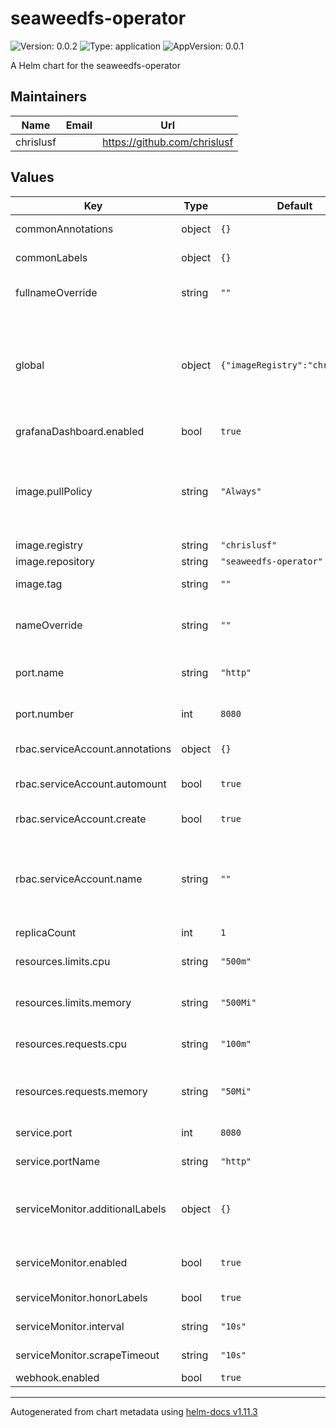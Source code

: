 # seaweedfs-operator

![Version: 0.0.2](https://img.shields.io/badge/Version-0.0.2-informational?style=flat-square) ![Type: application](https://img.shields.io/badge/Type-application-informational?style=flat-square) ![AppVersion: 0.0.1](https://img.shields.io/badge/AppVersion-0.0.1-informational?style=flat-square)

A Helm chart for the seaweedfs-operator

## Maintainers

| Name | Email | Url |
| ---- | ------ | --- |
| chrislusf |  | <https://github.com/chrislusf> |

## Values

| Key                             | Type   | Default                         | Description                                                                                                                                                                                                          |
|---------------------------------|--------|---------------------------------|----------------------------------------------------------------------------------------------------------------------------------------------------------------------------------------------------------------------|
| commonAnnotations               | object | `{}`                            | Annotations for all the deployed objects                                                                                                                                                                             |
| commonLabels                    | object | `{}`                            | Labels for all the deployed objects                                                                                                                                                                                  |
| fullnameOverride                | string | `""`                            | String to fully override common.names.fullname template                                                                                                                                                              |
| global                          | object | `{"imageRegistry":"chrislusf"}` | Global Docker image parameters Please, note that this will override the image parameters, including dependencies, configured to use the global value Current available global Docker image parameters: imageRegistry |
| grafanaDashboard.enabled        | bool   | `true`                          | Enable or disable Grafana Dashboard configmap                                                                                                                                                                        |
| image.pullPolicy                | string | `"Always"`                      | Specify a imagePullPolicy # Defaults to 'Always' if image tag is 'latest', else set to 'IfNotPresent' # ref: http://kubernetes.io/docs/user-guide/images/#pre-pulling-images                                         |
| image.registry                  | string | `"chrislusf"`                   |                                                                                                                                                                                                                      |
| image.repository                | string | `"seaweedfs-operator"`          |                                                                                                                                                                                                                      |
| image.tag                       | string | `""`                            | tag of image to use. Defaults to appVersion in Chart.yaml                                                                                                                                                            |
| nameOverride                    | string | `""`                            | String to partially override common.names.fullname template (will maintain the release name)                                                                                                                         |
| port.name                       | string | `"http"`                        | name of the container port to use for the Kubernete service and ingress                                                                                                                                              |
| port.number                     | int    | `8080`                          | container port number to use for the Kubernete service and ingress                                                                                                                                                   |
| rbac.serviceAccount.annotations | object | `{}`                            | Annotations to add to the service account                                                                                                                                                                            |
| rbac.serviceAccount.automount   | bool   | `true`                          | Automount service account token for the server service account                                                                                                                                                       |
| rbac.serviceAccount.create      | bool   | `true`                          | Specifies whether a service account should be created                                                                                                                                                                |
| rbac.serviceAccount.name        | string | `""`                            | The name of the service account to use. If not set and create is true, a name is generated using the fullname template. If set to "default", no ServiceAccount will be created and the default one will be used |
| replicaCount                    | int    | `1`                             | Set number of pod replicas                                                                                                                                                                                           |
| resources.limits.cpu            | string | `"500m"`                        | seaweedfs-operator containers' cpu limit (maximum allowes CPU)                                                                                                                                                       |
| resources.limits.memory         | string | `"500Mi"`                       | seaweedfs-operator containers' memory limit (maximum allowes memory)                                                                                                                                                 |
| resources.requests.cpu          | string | `"100m"`                        | seaweedfs-operator containers' cpu request (how much is requested by default)                                                                                                                                        |
| resources.requests.memory       | string | `"50Mi"`                        | seaweedfs-operator containers' memory request (how much is requested by default)                                                                                                                                     |
| service.port                    | int    | `8080`                          | port to use for Kubernetes service                                                                                                                                                                                   |
| service.portName                | string | `"http"`                        | name of the port to use for Kubernetes service                                                                                                                                                                       |
| serviceMonitor.additionalLabels | object | `{}`                            | Used to pass Labels that are used by the Prometheus installed in your cluster to select Service Monitors to work with                                                                                                |
| serviceMonitor.enabled          | bool   | `true`                          | Enable or disable ServiceMonitor for prometheus metrics                                                                                                                                                              |
| serviceMonitor.honorLabels      | bool   | `true`                          | Specify honorLabels parameter to add the scrape endpoint                                                                                                                                                             |
| serviceMonitor.interval         | string | `"10s"`                         | Specify the interval at which metrics should be scraped                                                                                                                                                              |
| serviceMonitor.scrapeTimeout    | string | `"10s"`                         | Specify the timeout after which the scrape is ended                                                                                                                                                                  |
| webhook.enabled                 | bool   | `true`                          | Enable or disable webhooks                                                                                                                                                                                           |

----------------------------------------------
Autogenerated from chart metadata using [helm-docs v1.11.3](https://github.com/norwoodj/helm-docs/releases/v1.11.3)
